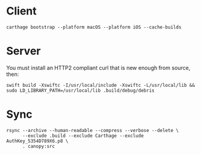# Client

    carthage bootstrap --platform macOS --platform iOS --cache-builds

# Server

You must install an HTTP2 compliant curl that is new enough from source, then:

    swift build -Xswiftc -I/usr/local/include -Xswiftc -L/usr/local/lib && sudo LD_LIBRARY_PATH=/usr/local/lib .build/debug/debris

# Sync

    rsync --archive --human-readable --compress --verbose --delete \
          --exclude .build --exclude Carthage --exclude AuthKey_5354D789X6.p8 \
          . canopy:src
